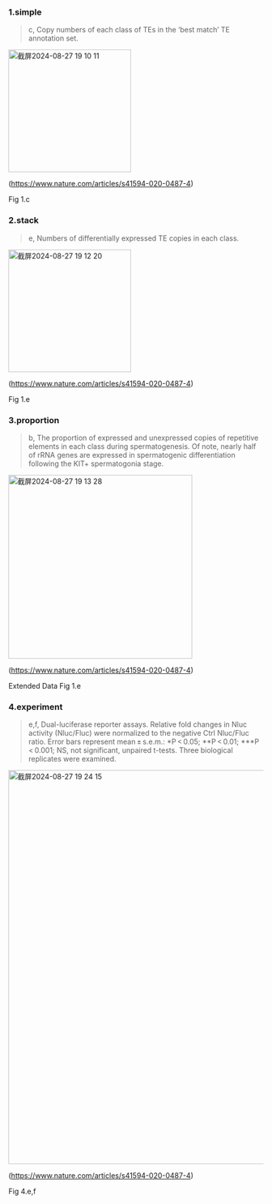 ### 1.simple
> c, Copy numbers of each class of TEs in the ‘best match’ TE annotation set.

<img width="242" alt="截屏2024-08-27 19 10 11" src="https://github.com/user-attachments/assets/1ab8b806-646f-40c8-a041-2e172c921719">

(https://www.nature.com/articles/s41594-020-0487-4)

Fig 1.c

### 2.stack
> e, Numbers of differentially expressed TE copies in each class.

<img width="242" alt="截屏2024-08-27 19 12 20" src="https://github.com/user-attachments/assets/89acca04-b7b7-48cf-8fef-e544a9f8f785">

(https://www.nature.com/articles/s41594-020-0487-4)

Fig 1.e


### 3.proportion
> b, The proportion of expressed and unexpressed copies of repetitive elements in each class during spermatogenesis. Of note, nearly half of rRNA genes are expressed in spermatogenic differentiation following the KIT+ spermatogonia stage.

<img width="363" alt="截屏2024-08-27 19 13 28" src="https://github.com/user-attachments/assets/bd1a4fdb-c188-49a6-a23a-e4ea3b137457">

(https://www.nature.com/articles/s41594-020-0487-4)

Extended Data Fig 1.e


### 4.experiment
> e,f, Dual-luciferase reporter assays. Relative fold changes in Nluc activity (Nluc/Fluc) were normalized to the negative Ctrl Nluc/Fluc ratio. Error bars represent mean ± s.e.m.: *P < 0.05; **P < 0.01; ***P < 0.001; NS, not significant, unpaired t-tests. Three biological replicates were examined.


<img width="778" alt="截屏2024-08-27 19 24 15" src="https://github.com/user-attachments/assets/b8ff8820-913b-4d36-8fad-eb3dfa98d81e">

(https://www.nature.com/articles/s41594-020-0487-4)

Fig 4.e,f




